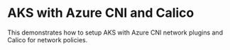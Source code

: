 # AKS with Azure CNI and Calico

This demonstrates how to setup AKS with Azure CNI network plugins and Calico for network policies.